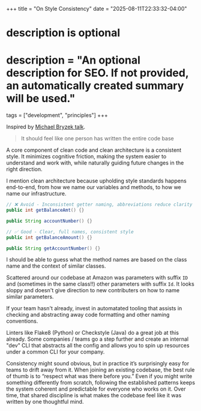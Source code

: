 +++
title = "On Style Consistency"
date = "2025-08-11T22:33:32-04:00"

#
# description is optional
#
# description = "An optional description for SEO. If not provided, an automatically created summary will be used."

tags = ["development", "principles"]
+++

Inspired by [Michael Bryzek talk](https://www.youtube.com/watch?v=j6ow-UemzBc).

> It should feel like one person has written the entire code base

A core component of clean code and clean architecture is a consistent style. It minimizes cognitive friction, making the system easier to understand and work with, while naturally guiding future changes in the right direction.

I mention clean architecture because upholding style standards happens end-to-end, from how we name our variables and methods, to how we name our infrastructure.

```java
// ❌ Avoid - Inconsistent getter naming, abbreviations reduce clarity
public int getBalanceAmt() {}

public String accountNumber() {}
```

```java
// ✅ Good - Clear, full names, consistent style
public int getBalanceAmount() {}

public String getAccountNumber() {}
```

I should be able to guess what the method names are based on the class name and the context of similar classes.

Scattered around our codebase at Amazon was parameters with suffix `ID` and (sometimes in the same class!!) other parameters with suffix `Id`. It looks sloppy and doesn't give direction to new contributers on how to name similar parameters.

If your team hasn't already, invest in automatated tooling that assists in checking and abstracting away code formatting and other naming conventions.

Linters like Flake8 (Python) or Checkstyle (Java) do a great job at this already. Some companies / teams go a step further and create an internal "dev" CLI that abstracts all the config and allows you to spin up resources under a common CLI for your company.

Consistency might sound obvious, but in practice it’s surprisingly easy for teams to drift away from it. When joining an existing codebase, the best rule of thumb is to “respect what was there before you.” Even if you might write something differently from scratch, following the established patterns keeps the system coherent and predictable for everyone who works on it. Over time, that shared discipline is what makes the codebase feel like it was written by one thoughtful mind.